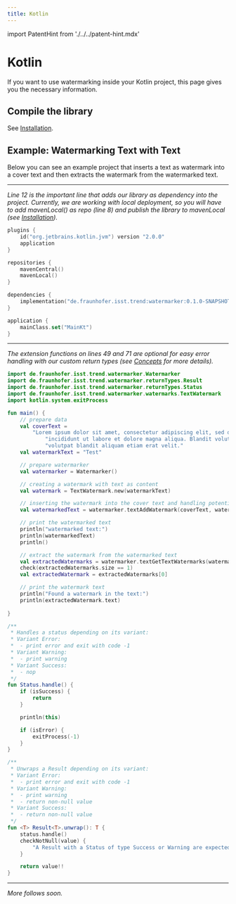 ```yaml
---
title: Kotlin
---
```


<!--
 Copyright (c) 2024 Fraunhofer-Gesellschaft zur Förderung der angewandten Forschung e.V.

 This work is licensed under the Fraunhofer License (on the basis of the MIT license)
 that can be found in the LICENSE file.
-->

import PatentHint from './../../patent-hint.mdx'

<PatentHint components={props.components} />

# Kotlin 

If you want to use watermarking inside your Kotlin project, this page gives you the necessary
information.

## Compile the library
See [Installation](../installation).

## Example: Watermarking Text with Text
Below you can see an example project that inserts a text as watermark into a cover text and then
extracts the watermark from the watermarked text.

---
*Line 12 is the important line that adds our library as dependency into the project. Currently, we
are working with local deployment, so you will have to add mavenLocal() as repo (line 8) and
publish the library to mavenLocal (see [Installation](../installation)).*
```kt title="build.gradle.kts" showLineNumbers
plugins {
    id("org.jetbrains.kotlin.jvm") version "2.0.0"
    application
}

repositories {
    mavenCentral()
    mavenLocal()
}

dependencies {
    implementation("de.fraunhofer.isst.trend:watermarker:0.1.0-SNAPSHOT")
}

application {
    mainClass.set("MainKt")
}
```
---

*The extension functions on lines 49 and 71 are optional for easy error handling with our custom return
types (see [Concepts](../../../development/watermarker/concepts/#error-handling-1) for more
details).*
```kt title="src/main/kotlin/Main.kt" showLineNumbers
import de.fraunhofer.isst.trend.watermarker.Watermarker
import de.fraunhofer.isst.trend.watermarker.returnTypes.Result
import de.fraunhofer.isst.trend.watermarker.returnTypes.Status
import de.fraunhofer.isst.trend.watermarker.watermarks.TextWatermark
import kotlin.system.exitProcess

fun main() {
    // prepare data
    val coverText =
        "Lorem ipsum dolor sit amet, consectetur adipiscing elit, sed do eiusmod tempor " +
            "incididunt ut labore et dolore magna aliqua. Blandit volutpat maecenas " +
            "volutpat blandit aliquam etiam erat velit."
    val watermarkText = "Test"

    // prepare watermarker
    val watermarker = Watermarker()

    // creating a watermark with text as content
    val watermark = TextWatermark.new(watermarkText)

    // inserting the watermark into the cover text and handling potential errors and warnings
    val watermarkedText = watermarker.textAddWatermark(coverText, watermark).unwrap()

    // print the watermarked text
    println("watermarked text:")
    println(watermarkedText)
    println()

    // extract the watermark from the watermarked text
    val extractedWatermarks = watermarker.textGetTextWatermarks(watermarkedText).unwrap()
    check(extractedWatermarks.size == 1)
    val extractedWatermark = extractedWatermarks[0]

    // print the watermark text
    println("Found a watermark in the text:")
    println(extractedWatermark.text)
    
}

/**
 * Handles a status depending on its variant:
 * Variant Error:
 *  - print error and exit with code -1
 * Variant Warning:
 *  - print warning
 * Variant Success:
 *  - nop
 */
fun Status.handle() {
    if (isSuccess) {
        return
    }

    println(this)

    if (isError) {
        exitProcess(-1)
    }
}

/**
 * Unwraps a Result depending on its variant:
 * Variant Error:
 *  - print error and exit with code -1
 * Variant Warning:
 *  - print warning
 *  - return non-null value
 * Variant Success:
 *  - return non-null value
 */
fun <T> Result<T>.unwrap(): T {
    status.handle()
    checkNotNull(value) {
        "A Result with a Status of type Success or Warning are expected to have a value"
    }

    return value!!
}
```
---
_More follows soon._

